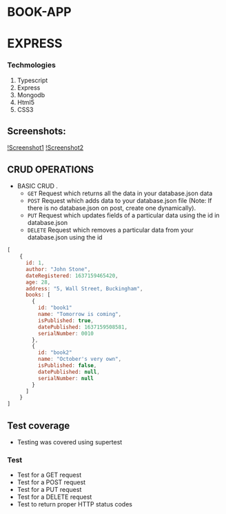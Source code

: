 # BOOK-APP
# EXPRESS 

### Techmologies
1. Typescript
2. Express
3. Mongodb
4. Html5
5. CSS3

## Screenshots:
  [!Screenshot1]("screenshot1.png")
  [!Screenshot2]("screenshot2.png")


## CRUD OPERATIONS
- BASIC CRUD .
  - `GET` Request which returns all the data in your database.json data
  - `POST` Request which adds data to your database.json file (Note: If there is no database.json on post, create one dynamically).
  - `PUT` Request which updates fields of a particular data using the id in database.json
  - `DELETE` Request which removes a particular data from your database.json using the id


```javascript
[
    {
      id: 1,
      author: "John Stone",
      dateRegistered: 1637159465420,
      age: 28,
      address: "5, Wall Street, Buckingham",
      books: [
        {
          id: "book1"
          name: "Tomorrow is coming",
          isPublished: true,
          datePublished: 1637159508581,
          serialNumber: 0010
        },
        {
          id: "book2"
          name: "October's very own",
          isPublished: false,
          datePublished: null,
          serialNumber: null
        }
      ]
    }
]
```
## Test coverage
- Testing was covered using supertest

### Test
- Test for a GET request
- Test for a POST request
- Test for a PUT request
- Test for a DELETE request
- Test to return proper HTTP status codes


